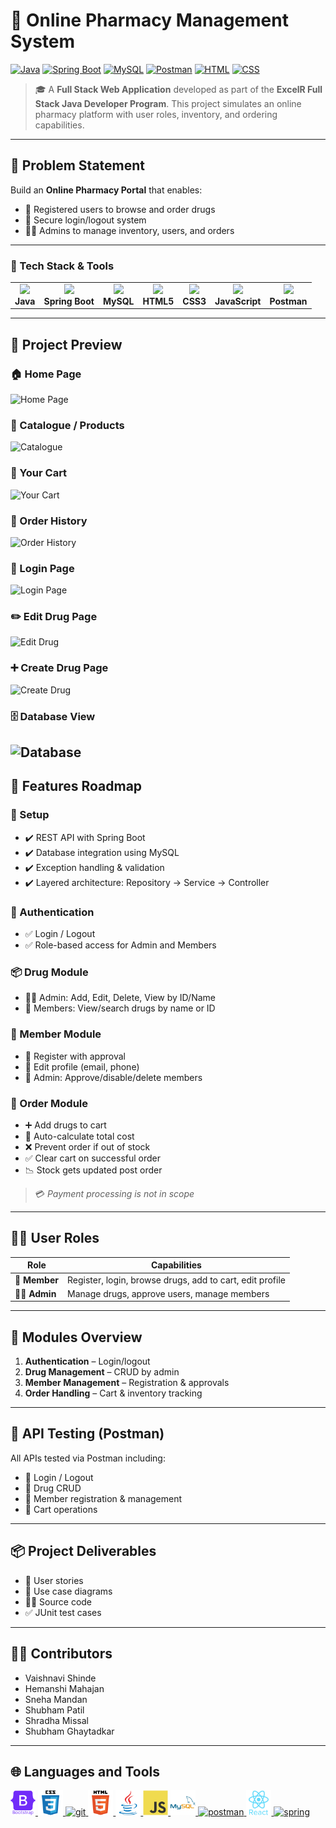 # 💊 Online Pharmacy Management System

[![Java](https://img.shields.io/badge/Java-%23ED8B00.svg?style=for-the-badge&logo=java&logoColor=white)]()
[![Spring Boot](https://img.shields.io/badge/SpringBoot-6DB33F?style=for-the-badge&logo=springboot&logoColor=white)]()
[![MySQL](https://img.shields.io/badge/MySQL-005C84?style=for-the-badge&logo=mysql&logoColor=white)]()
[![Postman](https://img.shields.io/badge/Postman-FF6C37?style=for-the-badge&logo=postman&logoColor=white)]()
[![HTML](https://img.shields.io/badge/HTML5-E34F26?style=for-the-badge&logo=html5&logoColor=white)]()
[![CSS](https://img.shields.io/badge/CSS3-1572B6?style=for-the-badge&logo=css3&logoColor=white)]()

> 🎓 A **Full Stack Web Application** developed as part of the **ExcelR Full Stack Java Developer Program**. This project simulates an online pharmacy platform with user roles, inventory, and ordering capabilities.

---

## 📌 Problem Statement

Build an **Online Pharmacy Portal** that enables:
- 🧾 Registered users to browse and order drugs
- 🔐 Secure login/logout system
- 🧑‍⚕️ Admins to manage inventory, users, and orders

---

### 🧰 Tech Stack & Tools

<table>
  <tr>
    <td align="center"><img src="https://cdn.jsdelivr.net/gh/devicons/devicon/icons/java/java-original.svg" width="40" /><br><b>Java</b></td>
    <td align="center"><img src="https://cdn.jsdelivr.net/gh/devicons/devicon/icons/spring/spring-original.svg" width="40" /><br><b>Spring Boot</b></td>
    <td align="center"><img src="https://cdn.jsdelivr.net/gh/devicons/devicon/icons/mysql/mysql-original.svg" width="40" /><br><b>MySQL</b></td>
    <td align="center"><img src="https://cdn.jsdelivr.net/gh/devicons/devicon/icons/html5/html5-original.svg" width="40" /><br><b>HTML5</b></td>
    <td align="center"><img src="https://cdn.jsdelivr.net/gh/devicons/devicon/icons/css3/css3-original.svg" width="40" /><br><b>CSS3</b></td>
    <td align="center"><img src="https://cdn.jsdelivr.net/gh/devicons/devicon/icons/javascript/javascript-original.svg" width="40" /><br><b>JavaScript</b></td>
    <td align="center"><img src="https://img.icons8.com/external-tal-revivo-color-tal-revivo/48/null/external-postman-is-the-only-complete-api-development-environment-logo-color-tal-revivo.png" width="40"/><br><b>Postman</b></td>
  </tr>
</table>

---
## 📸 Project Preview

### 🏠 Home Page
![Home Page](https://res.cloudinary.com/dqyaisewt/image/upload/v1754623614/Screenshot_2025-08-08_084622_fp2qso.png)

### 💊 Catalogue / Products
![Catalogue](https://res.cloudinary.com/dqyaisewt/image/upload/v1754623615/Screenshot_2025-08-08_085006_kjjse1.png)

### 🛒 Your Cart
![Your Cart](https://res.cloudinary.com/dqyaisewt/image/upload/v1754623615/Screenshot_2025-08-08_085218_tghxsc.png)

### 📜 Order History
![Order History](https://res.cloudinary.com/dqyaisewt/image/upload/v1754623612/Screenshot_2025-08-08_085316_cze8by.png)

### 🔐 Login Page
![Login Page](https://res.cloudinary.com/dqyaisewt/image/upload/v1754643895/IMG-20250805-WA0002_xncrtz.jpg)

### ✏️ Edit Drug Page
![Edit Drug](https://res.cloudinary.com/dqyaisewt/image/upload/v1754643897/IMG-20250805-WA0001_nocsjh.jpg)

### ➕ Create Drug Page
![Create Drug](https://res.cloudinary.com/dqyaisewt/image/upload/v1754643896/IMG-20250805-WA0004_e2bcvz.jpg)

### 🗄 Database View
![Database](https://res.cloudinary.com/dqyaisewt/image/upload/v1754643898/IMG-20250808-WA0023_syke8t.jpg)
---

## 🚀 Features Roadmap

### 🔧 Setup
- ✔️ REST API with Spring Boot  
- ✔️ Database integration using MySQL  
- ✔️ Exception handling & validation  
- ✔️ Layered architecture: Repository → Service → Controller  

### 🔐 Authentication
- ✅ Login / Logout  
- ✅ Role-based access for Admin and Members  

### 📦 Drug Module
- 🧑‍⚕️ Admin: Add, Edit, Delete, View by ID/Name  
- 👥 Members: View/search drugs by name or ID  

### 👥 Member Module
- 📄 Register with approval  
- 🔧 Edit profile (email, phone)  
- 👮 Admin: Approve/disable/delete members  

### 🛒 Order Module
- ➕ Add drugs to cart  
- 🧮 Auto-calculate total cost  
- ❌ Prevent order if out of stock  
- ✅ Clear cart on successful order  
- 📉 Stock gets updated post order  

> 💳 *Payment processing is not in scope*

---

## 🧑‍💻 User Roles

| Role | Capabilities |
|------|--------------|
| 👤 **Member** | Register, login, browse drugs, add to cart, edit profile |
| 🧑‍⚕️ **Admin** | Manage drugs, approve users, manage members |

---

## 🧠 Modules Overview

1. **Authentication** – Login/logout  
2. **Drug Management** – CRUD by admin  
3. **Member Management** – Registration & approvals  
4. **Order Handling** – Cart & inventory tracking  

---

## 🧪 API Testing (Postman)

All APIs tested via Postman including:
- 🔐 Login / Logout  
- 🧾 Drug CRUD  
- 👥 Member registration & management  
- 🛒 Cart operations

---

## 📦 Project Deliverables

- 📄 User stories  
- 📌 Use case diagrams  
- 🧑‍💻 Source code  
- ✅ JUnit test cases  

---

## 👨‍💻 Contributors

- Vaishnavi Shinde
- Hemanshi Mahajan 
- Sneha Mandan  
- Shubham Patil  
- Shradha Missal  
- Shubham Ghaytadkar  

---

## 🌐 Languages and Tools

<p align="left">
  <a href="https://getbootstrap.com" target="_blank" rel="noreferrer">
    <img src="https://raw.githubusercontent.com/devicons/devicon/master/icons/bootstrap/bootstrap-plain-wordmark.svg" alt="bootstrap" width="40" height="40"/>
  </a>
  <a href="https://www.w3schools.com/css/" target="_blank" rel="noreferrer">
    <img src="https://raw.githubusercontent.com/devicons/devicon/master/icons/css3/css3-original-wordmark.svg" alt="css3" width="40" height="40"/>
  </a>
  <a href="https://git-scm.com/" target="_blank" rel="noreferrer">
    <img src="https://www.vectorlogo.zone/logos/git-scm/git-scm-icon.svg" alt="git" width="40" height="40"/>
  </a>
  <a href="https://www.w3.org/html/" target="_blank" rel="noreferrer">
    <img src="https://raw.githubusercontent.com/devicons/devicon/master/icons/html5/html5-original-wordmark.svg" alt="html5" width="40" height="40"/>
  </a>
  <a href="https://www.java.com" target="_blank" rel="noreferrer">
    <img src="https://raw.githubusercontent.com/devicons/devicon/master/icons/java/java-original.svg" alt="java" width="40" height="40"/>
  </a>
  <a href="https://developer.mozilla.org/en-US/docs/Web/JavaScript" target="_blank" rel="noreferrer">
    <img src="https://raw.githubusercontent.com/devicons/devicon/master/icons/javascript/javascript-original.svg" alt="javascript" width="40" height="40"/>
  </a>
  <a href="https://www.mysql.com/" target="_blank" rel="noreferrer">
    <img src="https://raw.githubusercontent.com/devicons/devicon/master/icons/mysql/mysql-original-wordmark.svg" alt="mysql" width="40" height="40"/>
  </a>
  <a href="https://postman.com" target="_blank" rel="noreferrer">
    <img src="https://www.vectorlogo.zone/logos/getpostman/getpostman-icon.svg" alt="postman" width="40" height="40"/>
  </a>
  <a href="https://reactjs.org/" target="_blank" rel="noreferrer">
    <img src="https://raw.githubusercontent.com/devicons/devicon/master/icons/react/react-original-wordmark.svg" alt="react" width="40" height="40"/>
  </a>
  <a href="https://spring.io/" target="_blank" rel="noreferrer">
    <img src="https://www.vectorlogo.zone/logos/springio/springio-icon.svg" alt="spring" width="40" height="40"/>
  </a>
</p>
